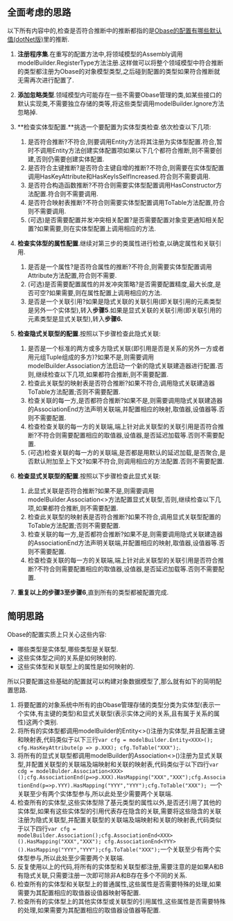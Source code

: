## 全面考虑的思路

以下所有内容中的,检查是否符合推断中的推断都指的是[Obase的配置有哪些默认值(dotNet版)](./Obase的配置有哪些默认值(dotNet版).md)里的推断.

1. **注册程序集**.在重写的配置方法中,将领域模型的Assembly调用modelBuilder.RegisterType方法注册.这样做可以将整个领域模型中符合推断的类型都注册为Obase的对象模型类型,之后碰到配置的类型如果符合推断就无需再次进行配置了.

2. **添加忽略类型**.领域模型内可能存在一些不需要Obase管理的类,如某些接口的默认实现类,不需要独立存储的类等,将这些类型调用modelBuilder.Ignore方法忽略掉.

3. **检查实体型配置.**挑选一个要配置为实体型类检查.依次检查以下几项:
    1. 是否符合推断?不符合,则要调用Entity方法将其注册为实体型配置.符合,暂时不调用Entity方法创建实体配置项如果以下几个都符合推断,则不需要创建,否则仍需要创建实体配置.
    2. 是否符合主键推断?是否符合主键自增的推断?不符合,则需要在实体型配置调用HasKeyAttribute和HasKeyIsSelfIncreased.符合则不需要调用.
    3. 是否符合构造函数推断?不符合则需要实体型配置调用HasConstructor方法配置.符合则不需要调用.
    4. 是否符合映射表推断?不符合则需要实体型配置调用ToTable方法配置,符合则不需要调用.
    5. (可选)是否需要配置并发冲突相关配置?是否需要配置对象变更通知相关配置?如果需要,则在实体型配置上调用相应的方法.

4. **检查实体型的属性配置**.继续对第三步的类属性进行检查,以确定属性和关联引用.
    1. 是否是一个属性?是否符合属性的推断?不符合,则需要实体型配置调用Attribute方法配置,符合则不需要.
    2. (可选)是否需要配置属性的并发冲突策略?是否需要配置精度,最大长度,是否可空?如果需要,则在属性配置上调用相应的方法.
    3. 是否是一个关联引用?如果是隐式关联的关联引用(即关联引用的元素类型是另外一个实体型),转入**步骤5**.如果是显式关联的关联引用(即关联引用的元素类型是显式关联型),转入**步骤6.**

5. **检查隐式关联型的配置**.按照以下步骤检查此隐式关联:
    1. 是否是一个标准的两方或多方隐式关联(即引用是否是关系的另外一方或者用元组Tuple组成的多方)?如果不是,则需要调用modelBuilder.Association方法启动一个新的隐式关联建造器进行配置.否则,继续检查以下几项,如果都符合推断,则不需要配置.
    2. 检查此关联型的映射表是否符合推断?如果不符合,调用隐式关联建造器ToTable方法配置;否则不需要配置.
    3. 检查关联的每一方,是否都符合推断?如果不是,则需要调用隐式关联建造器的AssociationEnd方法声明关联端,并配置相应的映射,取值器,设值器等.否则不需要配置.
    4. 检查检查关联的每一方的关联端,端上针对此关联型的关联引用是否符合推断?不符合则需要配置相应的取值器,设值器,是否延迟加载等.否则不需要配置.
    5. (可选)检查关联的每一方的关联端,是否都是用默认的延迟加载,是否聚合,是否默认附加至上下文?如果不符合,则调用相应的方法配置.否则不需要配置.

6. **检查显式关联型的配置**.按照以下步骤检查此显式关联:
    1. 此显式关联是否符合推断?如果不是,则需要调用modelBuilder.Association<>方法配置显式关联型,否则,继续检查以下几项,如果都符合推断,则不需要配置.
    2. 检查此关联型的映射表是否符合推断?如果不符合,调用显式关联型配置的ToTable方法配置;否则不需要配置.
    3. 检查关联的每一方,是否都符合推断?如果不是,则需要调用隐式关联建造器的AssociationEnd方法声明关联端,并配置相应的映射,取值器,设值器等.否则不需要配置.
    4. 检查检查关联的每一方的关联端,端上针对此关联型的关联引用是否符合推断?不符合则需要配置相应的取值器,设值器,是否延迟加载等.否则不需要配置.

7. **重复以上的步骤3至步骤6**,直到所有的类型都被配置完成.

## 简明思路

Obase的配置实质上只关心这些内容:
- 哪些类型是实体型,哪些类型是关联型.
- 这些实体型之间的关系是如何映射的.
- 这些实体型和关联型上的属性是如何映射的.

所以只要配置这些基础的配置就可以构建对象数据模型了,那么就有如下的简明配置思路.

1. 将要配置的对象系统中所有的由Obase管理存储的类型分类为实体型(表示一个实体,有主键的类型)和显式关联型(表示实体之间的关系,且有属于关系的属性)这两个类别.
2. 将所有的实体型都调用modelBuilder的Entity<>()注册为实体型,并且配置主键和映射表,代码类似于以下三行```var cfg = modelBuilder.Entity<XXX>(); cfg.HasKeyAttribute(p => p.XXX); cfg.ToTable("XXX");```.
3. 将所有的显式关联型都调用modelBuilder的Association<>()注册为显式关联型,并配置关联型的关联端及端映射和关联的映射表,代码类似于以下四行```var cdg = modelBulder.Association<XXX>();cfg.AssociationEnd(p=>p.XXX).HasMapping("XXX","XXX");cfg.AssociationEnd(p=>p.YYY).HasMapping("YYY","YYY");cfg.ToTable("XXX"); ```一个关联至少有两个实体型参与,所以此处至少需要两个关联端.
4. 检查所有的实体型,这些实体型除了基元类型的属性以外,是否还引用了其他的实体型,如果有这些实体型的引用代表存在隐含的关联,需要将这些隐含的关联注册为隐式关联型,并配置关联型的关联端及端映射和关联的映射表,代码类似于以下四行```var cfg = modelBuilder.Association();cfg.AssociationEnd<XXX>().HasMapping("XXX","XXX"); cfg.AssociationEnd<YYY>().HasMapping("YYY","YYY");cfg.ToTable("XXX");```一个关联至少有两个实体型参与,所以此处至少需要两个关联端.
5. 反复使用以上的代码,将所有的实体型和关联型都注册,需要注意的是如果A和B有隐式关联,只需要注册一次即可除非A和B存在多个不同的关系.
6. 检查所有的实体型和关联型上的普通属性,这些属性是否需要特殊的处理,如果需要为其配置相应的取值器设值器映射等配置.
7. 检查所有的实体型上的其他实体型或关联型的引用属性,这些属性是否需要特殊的处理,如果需要为其配置相应的取值器设值器等配置.